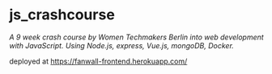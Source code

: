 # js_crashcourse

*A 9 week crash course by Women Techmakers Berlin into web development with JavaScript. Using Node.js, express, Vue.js, mongoDB, Docker.* 

deployed at https://fanwall-frontend.herokuapp.com/